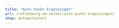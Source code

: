 ```yaml
---
title: "Auto Punkt Ergenzingen"
url: /rottenburg-am-neckar/auto-punkt-ergenzingen/
shop: Autowerkstatt
---
```

